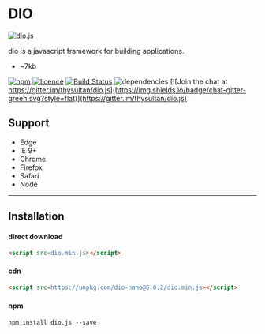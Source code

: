 # DIO

[![dio.js](https://dio.js.org/assets/logo.svg)](https://dio.js.org/)

dio is a javascript framework for building applications.

- ~7kb

[![npm](https://img.shields.io/npm/v/dio-nano.svg?style=flat)](https://www.npmjs.com/package/dio-nano) [![licence](https://img.shields.io/badge/licence-MIT-blue.svg?style=flat)](https://github.com/thysultan/dio.js/blob/master/LICENSE.md) [![Build Status](https://semaphoreci.com/api/v1/thysultan/dio-js/branches/master/shields_badge.svg)](https://semaphoreci.com/thysultan/dio-js)
 ![dependencies](https://img.shields.io/badge/dependencies-none-green.svg?style=flat) [![Join the chat at https://gitter.im/thysultan/dio.js](https://img.shields.io/badge/chat-gitter-green.svg?style=flat)](https://gitter.im/thysultan/dio.js)

## Support

* Edge
* IE 9+
* Chrome
* Firefox
* Safari
* Node

---


## Installation

#### direct download

```html
<script src=dio.min.js></script>
```

#### cdn

```html
<script src=https://unpkg.com/dio-nano@6.0.2/dio.min.js></script>
```

#### npm

```
npm install dio.js --save
```